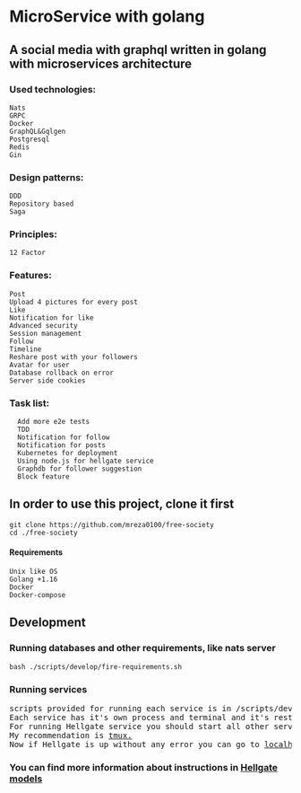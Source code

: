 # MicroService with golang


## A social media with graphql written in golang with microservices architecture

### Used technologies:
	Nats
	GRPC
	Docker
	GraphQL&Gqlgen
	Postgresql
	Redis
	Gin

### Design patterns:
	DDD
	Repository based
	Saga
  
### Principles:
	12 Factor


### Features:
	Post
	Upload 4 pictures for every post
	Like
	Notification for like
	Advanced security
	Session management
	Follow
	Timeline
	Reshare post with your followers
	Avatar for user
	Database rollback on error
	Server side cookies
  
### Task list:
      Add more e2e tests
      TDD
      Notification for follow
      Notification for posts
      Kubernetes for deployment
      Using node.js for hellgate service
      Graphdb for follower suggestion
      Block feature  

## In order to use this project, clone it first
	git clone https://github.com/mreza0100/free-society
	cd ./free-society


#### Requirements
	Unix like OS
	Golang +1.16
	Docker
	Docker-compose

## Development
### Running databases and other requirements, like nats server
	bash ./scripts/develop/fire-requirements.sh 

### Running services 
<pre>scripts provided for running each service is in /scripts/develop/services directory.
Each service has it's own process and terminal and it's restarting the process on file saving.
For running Hellgate service you should start all other services and then starting Hellgate service.
My recommendation is <a href="https://github.com/tmux/tmux">tmux.</a>
Now if Hellgate is up without any error you can go to <a href="http://localhost:10000">localhost:10000.</a>
</pre>
### You can find more information about instructions in [Hellgate models](https://github.com/mreza0100/golang-microService-boilerplate/tree/master/services/hellgate/graph/schema)
